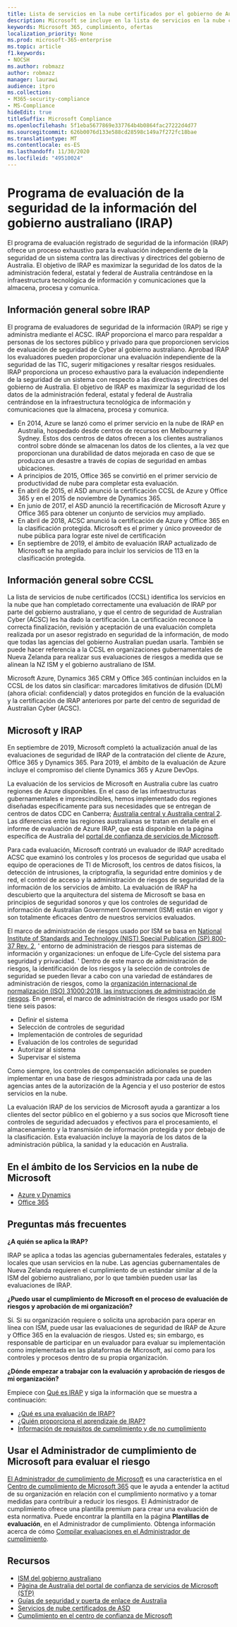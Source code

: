 ```yaml
---
title: Lista de servicios en la nube certificados por el gobierno de Australia (CCSL)
description: Microsoft se incluye en la lista de servicios en la nube con certificación Australian para los marcadores de limitación de divulgación sin clasificar (DLM) y los datos protegidos basados en una evaluación y certificación de IRAP por medio del centro de seguridad de Australian Cyber (ACSC).
keywords: Microsoft 365, cumplimiento, ofertas
localization_priority: None
ms.prod: microsoft-365-enterprise
ms.topic: article
f1.keywords:
- NOCSH
ms.author: robmazz
author: robmazz
manager: laurawi
audience: itpro
ms.collection:
- M365-security-compliance
- MS-Compliance
hideEdit: true
titleSuffix: Microsoft Compliance
ms.openlocfilehash: 5f1eba5677869e337764b4b0864fac27222d4d77
ms.sourcegitcommit: 626b0076d133e588cd28598c149a7f272fc18bae
ms.translationtype: MT
ms.contentlocale: es-ES
ms.lasthandoff: 11/30/2020
ms.locfileid: "49510024"
---
```

# <a name="australian-government-information-security-registered-assessor-program-irap"></a>Programa de evaluación de la seguridad de la información del gobierno australiano (IRAP)

El programa de evaluación registrado de seguridad de la información (IRAP) ofrece un proceso exhaustivo para la evaluación independiente de la seguridad de un sistema contra las directivas y directrices del gobierno de Australia. El objetivo de IRAP es maximizar la seguridad de los datos de la administración federal, estatal y federal de Australia centrándose en la infraestructura tecnológica de información y comunicaciones que la almacena, procesa y comunica.

## <a name="irap-overview"></a>Información general sobre IRAP

El programa de evaluadores de seguridad de la información (IRAP) se rige y administra mediante el ACSC. IRAP proporciona el marco para respaldar a personas de los sectores público y privado para que proporcionen servicios de evaluación de seguridad de Cyber al gobierno australiano. Aprobad IRAP los evaluadores pueden proporcionar una evaluación independiente de la seguridad de las TIC, sugerir mitigaciones y resaltar riesgos residuales. IRAP proporciona un proceso exhaustivo para la evaluación independiente de la seguridad de un sistema con respecto a las directivas y directrices del gobierno de Australia. El objetivo de IRAP es maximizar la seguridad de los datos de la administración federal, estatal y federal de Australia centrándose en la infraestructura tecnológica de información y comunicaciones que la almacena, procesa y comunica.

- En 2014, Azure se lanzó como el primer servicio en la nube de IRAP en Australia, hospedado desde centros de recursos en Melbourne y Sydney. Estos dos centros de datos ofrecen a los clientes australianos control sobre dónde se almacenan los datos de los clientes, a la vez que proporcionan una durabilidad de datos mejorada en caso de que se produzca un desastre a través de copias de seguridad en ambas ubicaciones.
- A principios de 2015, Office 365 se convirtió en el primer servicio de productividad de nube para completar esta evaluación.
- En abril de 2015, el ASD anunció la certificación CCSL de Azure y Office 365 y en el 2015 de noviembre de Dynamics 365.
- En junio de 2017, el ASD anunció la recertificación de Microsoft Azure y Office 365 para obtener un conjunto de servicios muy ampliado.
- En abril de 2018, ACSC anunció la certificación de Azure y Office 365 en la clasificación protegida. Microsoft es el primer y único proveedor de nube pública para lograr este nivel de certificación
- En septiembre de 2019, el ámbito de evaluación IRAP actualizado de Microsoft se ha ampliado para incluir los servicios de 113 en la clasificación protegida.

## <a name="ccsl-overview"></a>Información general sobre CCSL

La lista de servicios de nube certificados (CCSL) identifica los servicios en la nube que han completado correctamente una evaluación de IRAP por parte del gobierno australiano, y que el centro de seguridad de Australian Cyber (ACSC) les ha dado la certificación. La certificación reconoce la correcta finalización, revisión y aceptación de una evaluación completa realizada por un asesor registrado en seguridad de la información, de modo que todas las agencias del gobierno Australian puedan usarla. También se puede hacer referencia a la CCSL en organizaciones gubernamentales de Nueva Zelanda para realizar sus evaluaciones de riesgos a medida que se alinean la NZ ISM y el gobierno australiano de ISM.

Microsoft Azure, Dynamics 365 CRM y Office 365 continúan incluidos en la CCSL de los datos sin clasificar: marcadores limitativos de difusión (DLM) (ahora oficial: confidencial) y datos protegidos en función de la evaluación y la certificación de IRAP anteriores por parte del centro de seguridad de Australian Cyber (ACSC).

## <a name="microsoft-and-irap"></a>Microsoft y IRAP

En septiembre de 2019, Microsoft completó la actualización anual de las evaluaciones de seguridad de IRAP de la contratación del cliente de Azure, Office 365 y Dynamics 365. Para 2019, el ámbito de la evaluación de Azure incluye el compromiso del cliente Dynamics 365 y Azure DevOps.

La evaluación de los servicios de Microsoft en Australia cubre las cuatro regiones de Azure disponibles. En el caso de las infraestructuras gubernamentales e imprescindibles, hemos implementado dos regiones diseñadas específicamente para sus necesidades que se entregan de centros de datos CDC en Canberra; [Australia central y Australia central 2](https://azure.microsoft.com/global-infrastructure/australia/). Las diferencias entre las regiones australianas se tratan en detalle en el informe de evaluación de Azure IRAP, que está disponible en la página específica de Australia del [portal de confianza de servicios de Microsoft](https://aka.ms/au-irap).

Para cada evaluación, Microsoft contrató un evaluador de IRAP acreditado ACSC que examinó los controles y los procesos de seguridad que usaba el equipo de operaciones de TI de Microsoft, los centros de datos físicos, la detección de intrusiones, la criptografía, la seguridad entre dominios y de red, el control de acceso y la administración de riesgos de seguridad de la información de los servicios de ámbito. La evaluación de IRAP ha descubierto que la arquitectura del sistema de Microsoft se basa en principios de seguridad sonoros y que los controles de seguridad de información de Australian Government Government (ISM) están en vigor y son totalmente eficaces dentro de nuestros servicios evaluados.

El marco de administración de riesgos usado por ISM se basa en [National Institute of Standards and Technology (NIST) Special Publication (SP) 800-37 Rev. 2](https://csrc.nist.gov/publications/detail/sp/800-37/rev-2/final), ' entorno de administración de riesgos para sistemas de información y organizaciones: un enfoque de Life-Cycle del sistema para seguridad y privacidad. ' Dentro de este marco de administración de riesgos, la identificación de los riesgos y la selección de controles de seguridad se pueden llevar a cabo con una variedad de estándares de administración de riesgos, como la [organización internacional de normalización (ISO) 31000:2018, las instrucciones de administración de riesgos](https://www.iso.org/standard/65694.html). En general, el marco de administración de riesgos usado por ISM tiene seis pasos:

- Definir el sistema
- Selección de controles de seguridad
- Implementación de controles de seguridad
- Evaluación de los controles de seguridad
- Autorizar al sistema
- Supervisar el sistema

Como siempre, los controles de compensación adicionales se pueden implementar en una base de riesgos administrada por cada una de las agencias antes de la autorización de la Agencia y el uso posterior de estos servicios en la nube.

La evaluación IRAP de los servicios de Microsoft ayuda a garantizar a los clientes del sector público en el gobierno y a sus socios que Microsoft tiene controles de seguridad adecuados y efectivos para el procesamiento, el almacenamiento y la transmisión de información protegida y por debajo de la clasificación. Esta evaluación incluye la mayoría de los datos de la administración pública, la sanidad y la educación en Australia.

## <a name="microsoft-in-scope-cloud-services"></a>En el ámbito de los Servicios en la nube de Microsoft 

- [Azure y Dynamics](https://aka.ms/AzureCompliance)
- [Office 365](https://aka.ms/Office365ComplianceOfferings)

## <a name="frequently-asked-questions"></a>Preguntas más frecuentes

**¿A quién se aplica la IRAP?**

IRAP se aplica a todas las agencias gubernamentales federales, estatales y locales que usan servicios en la nube. Las agencias gubernamentales de Nueva Zelanda requieren el cumplimiento de un estándar similar al de la ISM del gobierno australiano, por lo que también pueden usar las evaluaciones de IRAP.

**¿Puedo usar el cumplimiento de Microsoft en el proceso de evaluación de riesgos y aprobación de mi organización?**

Sí. Si su organización requiere o solicita una aprobación para operar en línea con ISM, puede usar las evaluaciones de seguridad de IRAP de Azure y Office 365 en la evaluación de riesgos. Usted es; sin embargo, es responsable de participar en un evaluador para evaluar su implementación como implementada en las plataformas de Microsoft, así como para los controles y procesos dentro de su propia organización.

**¿Dónde empezar a trabajar con la evaluación y aprobación de riesgos de mi organización?**

Empiece con [Qué es IRAP](https://www.cyber.gov.au/irap/what-irap) y siga la información que se muestra a continuación:

- [¿Qué es una evaluación de IRAP?](https://acsc.gov.au/infosec/irap/irap_assessments.htm)
- [¿Quién proporciona el aprendizaje de IRAP?](https://acsc.gov.au/infosec/irap/training.htm)
- [Información de requisitos de cumplimiento y de no cumplimiento](https://acsc.gov.au/infosec/irap/compliance.htm)

## <a name="use-microsoft-compliance-manager-to-assess-your-risk"></a>Usar el Administrador de cumplimiento de Microsoft para evaluar el riesgo

[El Administrador de cumplimiento de Microsoft](https://docs.microsoft.com/microsoft-365/compliance/compliance-manager) es una característica en el [Centro de cumplimiento de Microsoft 365](https://docs.microsoft.com/microsoft-365/compliance/microsoft-365-compliance-center) que le ayuda a entender la actitud de su organización en relación con el cumplimiento normativo y a tomar medidas para contribuir a reducir los riesgos. El Administrador de cumplimiento ofrece una plantilla premium para crear una evaluación de esta normativa. Puede encontrar la plantilla en la página **Plantillas de evaluación**, en el Administrador de cumplimiento. Obtenga información acerca de cómo [Compilar evaluaciones en el Administrador de cumplimiento](https://docs.microsoft.com/microsoft-365/compliance/compliance-manager-assessments).

## <a name="resources"></a>Recursos

- [ISM del gobierno australiano](https://acsc.gov.au/infosec/ism/index.htm)
- [Página de Australia del portal de confianza de servicios de Microsoft (STP)](https://aka.ms/au-irap)
- [Guías de seguridad y puerta de enlace de Australia](https://docs.microsoft.com/azure/azure-australia)
- [Servicios de nube certificados de ASD](https://acsc.gov.au/infosec/irap/certified_clouds.htm)
- [Cumplimiento en el centro de confianza de Microsoft ](https://www.microsoft.com/trust-center/compliance/compliance-overview)
